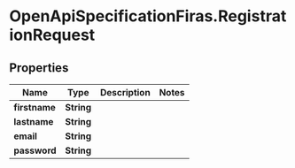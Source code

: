 # OpenApiSpecificationFiras.RegistrationRequest

## Properties

Name | Type | Description | Notes
------------ | ------------- | ------------- | -------------
**firstname** | **String** |  | 
**lastname** | **String** |  | 
**email** | **String** |  | 
**password** | **String** |  | 


